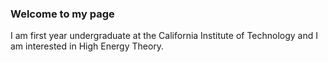 ### Welcome to my page


I am first year undergraduate at the California Institute of Technology and I am interested in High Energy Theory.
